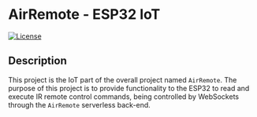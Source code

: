 # AirRemote - ESP32 IoT

[![License](https://img.shields.io/badge/license-MIT-blue.svg)](LICENSE)

## Description

This project is the IoT part of the overall project named `AirRemote`. The purpose of this project is to provide functionality to the ESP32 to read and execute IR remote control commands, being controlled by WebSockets through the `AirRemote` serverless back-end. 


